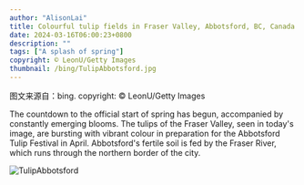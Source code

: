 ```yaml
---
author: "AlisonLai"
title: Colourful tulip fields in Fraser Valley, Abbotsford, BC, Canada (© LeonU/Getty Images)
date: 2024-03-16T06:00:23+0800
description: ""
tags: ["A splash of spring"]
copyright: © LeonU/Getty Images
thumbnail: /bing/TulipAbbotsford.jpg
---
```

图文来源自：bing.  copyright: © LeonU/Getty Images

The countdown to the official start of spring has begun, accompanied by constantly emerging blooms. The tulips of the Fraser Valley, seen in today's image, are bursting with vibrant colour in preparation for the Abbotsford Tulip Festival in April. Abbotsford's fertile soil is fed by the Fraser River, which runs through the northern border of the city.

![TulipAbbotsford](/bing/TulipAbbotsford.jpg)